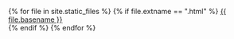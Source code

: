 {% for file in site.static_files %}
  {% if file.extname == ".html" %}
    <a href="void/{{ file.path }}">{{ file.basename }}</a> <br/>
  {% endif %}
{% endfor %}
